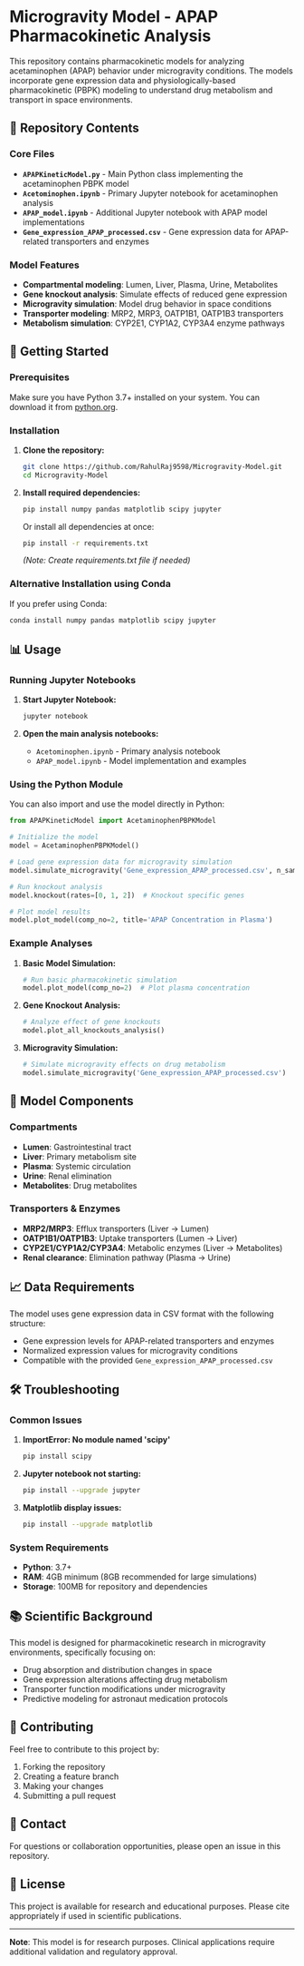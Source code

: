 # Microgravity Model - APAP Pharmacokinetic Analysis

This repository contains pharmacokinetic models for analyzing acetaminophen (APAP) behavior under microgravity conditions. The models incorporate gene expression data and physiologically-based pharmacokinetic (PBPK) modeling to understand drug metabolism and transport in space environments.

## 📁 Repository Contents

### Core Files
- **`APAPKineticModel.py`** - Main Python class implementing the acetaminophen PBPK model
- **`Acetominophen.ipynb`** - Primary Jupyter notebook for acetaminophen analysis
- **`APAP_model.ipynb`** - Additional Jupyter notebook with APAP model implementations
- **`Gene_expression_APAP_processed.csv`** - Gene expression data for APAP-related transporters and enzymes

### Model Features
- **Compartmental modeling**: Lumen, Liver, Plasma, Urine, Metabolites
- **Gene knockout analysis**: Simulate effects of reduced gene expression
- **Microgravity simulation**: Model drug behavior in space conditions
- **Transporter modeling**: MRP2, MRP3, OATP1B1, OATP1B3 transporters
- **Metabolism simulation**: CYP2E1, CYP1A2, CYP3A4 enzyme pathways

## 🚀 Getting Started

### Prerequisites

Make sure you have Python 3.7+ installed on your system. You can download it from [python.org](https://www.python.org/downloads/).

### Installation

1. **Clone the repository:**
   ```bash
   git clone https://github.com/RahulRaj9598/Microgravity-Model.git
   cd Microgravity-Model
   ```

2. **Install required dependencies:**
   ```bash
   pip install numpy pandas matplotlib scipy jupyter
   ```

   Or install all dependencies at once:
   ```bash
   pip install -r requirements.txt
   ```
   *(Note: Create requirements.txt file if needed)*

### Alternative Installation using Conda

If you prefer using Conda:
```bash
conda install numpy pandas matplotlib scipy jupyter
```

## 📊 Usage

### Running Jupyter Notebooks

1. **Start Jupyter Notebook:**
   ```bash
   jupyter notebook
   ```

2. **Open the main analysis notebooks:**
   - `Acetominophen.ipynb` - Primary analysis notebook
   - `APAP_model.ipynb` - Model implementation and examples

### Using the Python Module

You can also import and use the model directly in Python:

```python
from APAPKineticModel import AcetaminophenPBPKModel

# Initialize the model
model = AcetaminophenPBPKModel()

# Load gene expression data for microgravity simulation
model.simulate_microgravity('Gene_expression_APAP_processed.csv', n_samples=1000)

# Run knockout analysis
model.knockout(rates=[0, 1, 2])  # Knockout specific genes

# Plot model results
model.plot_model(comp_no=2, title='APAP Concentration in Plasma')
```

### Example Analyses

1. **Basic Model Simulation:**
   ```python
   # Run basic pharmacokinetic simulation
   model.plot_model(comp_no=2)  # Plot plasma concentration
   ```

2. **Gene Knockout Analysis:**
   ```python
   # Analyze effect of gene knockouts
   model.plot_all_knockouts_analysis()
   ```

3. **Microgravity Simulation:**
   ```python
   # Simulate microgravity effects on drug metabolism
   model.simulate_microgravity('Gene_expression_APAP_processed.csv')
   ```

## 🔬 Model Components

### Compartments
- **Lumen**: Gastrointestinal tract
- **Liver**: Primary metabolism site
- **Plasma**: Systemic circulation
- **Urine**: Renal elimination
- **Metabolites**: Drug metabolites

### Transporters & Enzymes
- **MRP2/MRP3**: Efflux transporters (Liver → Lumen)
- **OATP1B1/OATP1B3**: Uptake transporters (Lumen → Liver)
- **CYP2E1/CYP1A2/CYP3A4**: Metabolic enzymes (Liver → Metabolites)
- **Renal clearance**: Elimination pathway (Plasma → Urine)

## 📈 Data Requirements

The model uses gene expression data in CSV format with the following structure:
- Gene expression levels for APAP-related transporters and enzymes
- Normalized expression values for microgravity conditions
- Compatible with the provided `Gene_expression_APAP_processed.csv`

## 🛠️ Troubleshooting

### Common Issues

1. **ImportError: No module named 'scipy'**
   ```bash
   pip install scipy
   ```

2. **Jupyter notebook not starting:**
   ```bash
   pip install --upgrade jupyter
   ```

3. **Matplotlib display issues:**
   ```bash
   pip install --upgrade matplotlib
   ```

### System Requirements
- **Python**: 3.7+
- **RAM**: 4GB minimum (8GB recommended for large simulations)
- **Storage**: 100MB for repository and dependencies

## 📚 Scientific Background

This model is designed for pharmacokinetic research in microgravity environments, specifically focusing on:
- Drug absorption and distribution changes in space
- Gene expression alterations affecting drug metabolism
- Transporter function modifications under microgravity
- Predictive modeling for astronaut medication protocols

## 🤝 Contributing

Feel free to contribute to this project by:
1. Forking the repository
2. Creating a feature branch
3. Making your changes
4. Submitting a pull request

## 📧 Contact

For questions or collaboration opportunities, please open an issue in this repository.

## 📄 License

This project is available for research and educational purposes. Please cite appropriately if used in scientific publications.

---

**Note**: This model is for research purposes. Clinical applications require additional validation and regulatory approval.
